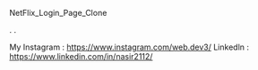 NetFlix_Login_Page_Clone



.
.


My Instagram         :     https://www.instagram.com/web.dev3/
Linkedln    :       https://www.linkedin.com/in/nasir2112/
